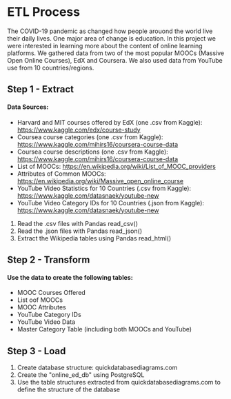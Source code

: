 # ETL Process

The COVID-19 pandemic as changed how people arouond the world live their daily lives. One major area of change is education. In this project we were interested in learning more about the content of online learning platforms. We gathered data from two of the most popular MOOCs (Massive Open Online Courses), EdX and Coursera. We also used data from YouTube use from 10 countries/regions. 

## Step 1 - Extract

#### Data Sources: 
* Harvard and MIT courses offered by EdX (one .csv from Kaggle): https://www.kaggle.com/edx/course-study
* Coursea course categories (one .csv from Kaggle): https://www.kaggle.com/mihirs16/coursera-course-data
* Coursea course descriptions (one .csv from Kaggle): https://www.kaggle.com/mihirs16/coursera-course-data
* List of MOOCs: https://en.wikipedia.org/wiki/List_of_MOOC_providers
* Attributes of Common MOOCs: https://en.wikipedia.org/wiki/Massive_open_online_course
* YouTube Video Statistics for 10 Countries (.csv from Kaggle): https://www.kaggle.com/datasnaek/youtube-new
* YouTube Video Category IDs for 10 Countries (.json from Kaggle): https://www.kaggle.com/datasnaek/youtube-new

1. Read the .csv files with Pandas read_csv()
2. Read the .json files with Pandas read_json()
3. Extract the Wikipedia tables using Pandas read_html()

## Step 2 - Transform

#### Use the data to create the following tables:
* MOOC Courses Offered
* List oof MOOCs
* MOOC Attributes
* YouTube Category IDs
* YouTube Video Data
* Master Category Table (including both MOOCs and YouTube)

## Step 3 - Load

1. Create database structure: quickdatabasediagrams.com
2. Create the "online_ed_db" using PostgreSQL
3. Use the table structures extracted from quickdatabasediagrams.com to define the structure of the database